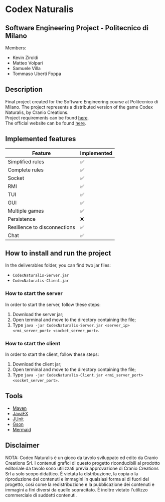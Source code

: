 # Codex Naturalis

## Software Engineering Project - Politecnico di Milano
Members:
* Kevin Ziroldi
* Matteo Volpari
* Samuele Villa
* Tommaso Uberti Foppa

## Description
Final project created for the Software Engineering course at Politecnico di Milano.
The project represents a distributed version of the game Codex Naturalis, by Cranio Creations.  
Project requirements can be found [here](https://github.com/kevinziroldi/ing-sw-2024-ziroldi-volpari-villa-uberti_foppa/blob/main/deliverables/requirements.pdf).  
The official website can be found [here](https://www.craniocreations.it/prodotto/codex-naturalis).

## Implemented features
| Feature                      | Implemented |
|------------------------------|-------------|
| Simplified rules             | ✅           |
| Complete rules               | ✅           |
| Socket                       | ✅           |
| RMI                          | ✅           |
| TUI                          | ✅           |
| GUI                          | ✅           |
| Multiple games               | ✅           |
| Persistence                  | ❌           | 
| Resilience to disconnections | ✅           |
| Chat                         | ✅           |

## How to install and run the project
In the deliverables folder, you can find two jar files:
 * `CodexNaturalis-Server.jar`
 * `CodexNaturalis-Client.jar` 

### How to start the server 
In order to start the server, follow these steps:
1. Download the server jar; 
2. Open terminal and move to the directory containing the file;
3. Type `java -jar CodexNaturalis-Server.jar <server_ip> <rmi_server_port> <socket_server_port>`.

### How to start the client
In order to start the client, follow these steps:
1. Download the client jar;
2. Open terminal and move to the directory containing the file;
3. Type `java -jar CodexNaturalis-Client.jar <rmi_server_port> <socket_server_port>`.

## Tools
- [Maven](https://maven.apache.org)
- [JavaFX](https://openjfx.io/)
- [JUnit](https://junit.org/junit5/)
- [Gson](https://github.com/google/gson)
- [Mermaid](https://mermaid.js.org)

## Disclaimer
NOTA: Codex Naturalis è un gioco da tavolo sviluppato ed edito da Cranio Creations Srl. I contenuti grafici di questo progetto riconducibili al prodotto editoriale da tavolo sono utilizzati previa approvazione di Cranio Creations Srl a solo scopo didattico. È vietata la distribuzione, la copia o la riproduzione dei contenuti e immagini in qualsiasi forma al di fuori del progetto, così come la redistribuzione e la pubblicazione dei contenuti e immagini a fini diversi da quello sopracitato. È inoltre vietato l'utilizzo commerciale di suddetti contenuti.